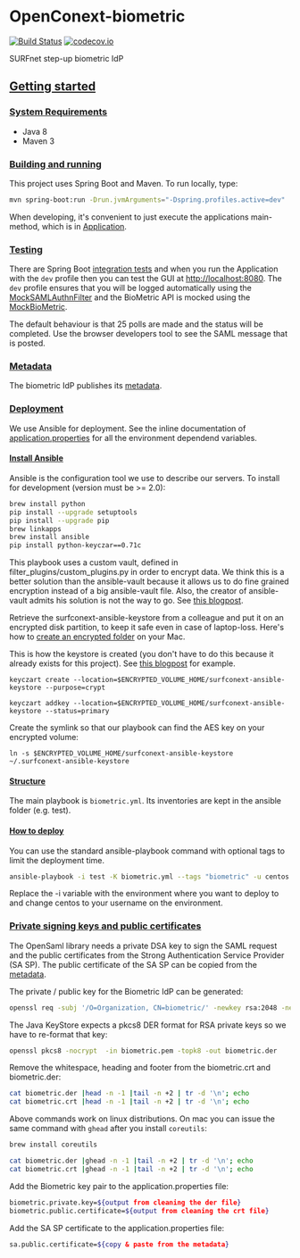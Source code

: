 # OpenConext-biometric

[![Build Status](https://travis-ci.org/SURFnet/stepup-biometric.svg)](https://travis-ci.org/SURFnet/stepup-biometric)
[![codecov.io](https://codecov.io/github/SURFnet/stepup-biometric/coverage.svg)](https://codecov.io/github/SURFnet/stepup-biometric)

SURFnet step-up biometric IdP

## [Getting started](#getting-started)

### [System Requirements](#system-requirements)

- Java 8
- Maven 3

### [Building and running](#building-and-running)

This project uses Spring Boot and Maven. To run locally, type:

```bash
mvn spring-boot:run -Drun.jvmArguments="-Dspring.profiles.active=dev"
```

When developing, it's convenient to just execute the applications main-method, which is in [Application](src/main/java/biometric/Application.java).

### [Testing](#testing)

There are Spring Boot [integration tests](https://codecov.io/github/oharsta/OpenConext-biometric-idp) and when you run the Application with the ```dev``` profile
then you can test the GUI at [http://localhost:8080](http://localhost:8080). The ```dev``` profile ensures that you will be logged automatically using the
[MockSAMLAuthnFilter](src/main/java/biometric/saml/mock/MockSAMLAuthnFilter.java) and the BioMetric API is mocked using the [MockBioMetric](src/main/java/biometric/api/mock/MockBioMetric.java).

The default behaviour is that 25 polls are made and the status will be completed. Use the browser developers tool to see the SAML message that is posted.

### [Metadata](#metadata)

The biometric IdP publishes its [metadata](http://localhost:8080/metadata).

### [Deployment](#deployment)

We use Ansible for deployment. See the inline documentation of [application.properties](src/main/resources/application.properties) for all the environment dependend variables.

#### [Install Ansible](#install_ansible)

Ansible is the configuration tool we use to describe our servers. To
install for development (version must be >= 2.0):

```bash
brew install python
pip install --upgrade setuptools
pip install --upgrade pip
brew linkapps
brew install ansible
pip install python-keyczar==0.71c
```

This playbook uses a custom vault, defined in filter_plugins/custom_plugins.py in order to encrypt data. We think this is a better solution than the ansible-vault because it allows us to do fine grained encryption instead of a big ansible-vault file.
Also, the creator of ansible-vault admits his solution is not the way to go. See [this blogpost](http://jpmens.net/2014/02/22/my-thoughts-on-ansible-s-vault/).

Retrieve the surfconext-ansible-keystore from a colleague and put it on an encrypted disk partition, to keep it safe even in case of laptop-loss. Here's how to [create an encrypted folder](http://apple.stackexchange.com/questions/129720/how-can-i-encrypt-a-folder-in-os-x-mavericks) on your Mac.

This is how the keystore is created (you don't have to do this because it already exists for this project). See [this blogpost](http://www.saltycrane.com/blog/2011/10/notes-using-keyczar-and-python/) for example.

`keyczart create --location=$ENCRYPTED_VOLUME_HOME/surfconext-ansible-keystore --purpose=crypt`

`keyczart addkey --location=$ENCRYPTED_VOLUME_HOME/surfconext-ansible-keystore --status=primary`

Create the symlink so that our playbook can find the AES key on your encrypted volume:

`ln -s $ENCRYPTED_VOLUME_HOME/surfconext-ansible-keystore ~/.surfconext-ansible-keystore`

#### [Structure](#structure)
The main playbook is `biometric.yml`. Its inventories are kept in the ansible folder (e.g. test).

#### [How to deploy](#how_to_deploy)
You can use the standard ansible-playbook command with optional tags to limit the deployment time.

```bash
ansible-playbook -i test -K biometric.yml --tags "biometric" -u centos
```

Replace the -i variable with the environment where you want to deploy to and change centos to your username on the environment.

### [Private signing keys and public certificates](#signing-keys)

The OpenSaml library needs a private DSA key to sign the SAML request and the public certificates from the Strong Authentication Service Provider (SA SP). The
public certificate of the SA SP can be copied from the [metadata](https://sa-gw.test.surfconext.nl/gssp/tiqr/metadata).

The private / public key for the Biometric IdP can be generated:

```bash
openssl req -subj '/O=Organization, CN=biometric/' -newkey rsa:2048 -new -x509 -days 3652 -nodes -out biometric.crt -keyout biometric.pem
```

The Java KeyStore expects a pkcs8 DER format for RSA private keys so we have to re-format that key:

```bash
openssl pkcs8 -nocrypt  -in biometric.pem -topk8 -out biometric.der
```

Remove the whitespace, heading and footer from the biometric.crt and biometric.der:

```bash
cat biometric.der |head -n -1 |tail -n +2 | tr -d '\n'; echo
cat biometric.crt |head -n -1 |tail -n +2 | tr -d '\n'; echo
```

Above commands work on linux distributions. On mac you can issue the same command with `ghead` after you install `coreutils`:

```bash
brew install coreutils

cat biometric.der |ghead -n -1 |tail -n +2 | tr -d '\n'; echo
cat biometric.crt |ghead -n -1 |tail -n +2 | tr -d '\n'; echo
```

Add the Biometric key pair to the application.properties file:

```bash
biometric.private.key=${output from cleaning the der file}
biometric.public.certificate=${output from cleaning the crt file}
```

Add the SA SP certificate to the application.properties file:

```bash
sa.public.certificate=${copy & paste from the metadata}
```
